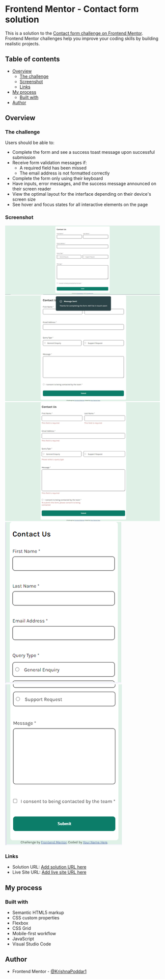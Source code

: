 # Frontend Mentor - Contact form solution

This is a solution to the [Contact form challenge on Frontend Mentor](https://www.frontendmentor.io/challenges/contact-form--G-hYlqKJj). Frontend Mentor challenges help you improve your coding skills by building realistic projects. 

## Table of contents

- [Overview](#overview)
  - [The challenge](#the-challenge)
  - [Screenshot](#screenshot)
  - [Links](#links)
- [My process](#my-process)
  - [Built with](#built-with)
- [Author](#author)

## Overview

### The challenge

Users should be able to:

- Complete the form and see a success toast message upon successful submission
- Receive form validation messages if:
  - A required field has been missed
  - The email address is not formatted correctly
- Complete the form only using their keyboard
- Have inputs, error messages, and the success message announced on their screen reader
- View the optimal layout for the interface depending on their device's screen size
- See hover and focus states for all interactive elements on the page

### Screenshot

![Dektop View](Output/DektopView.PNG)
![Submit View](Output/SubmitView.jpeg)
![Error View](Output/ErrorView.jpeg)
![Mobile View](Output/MobileView.PNG)
![Mobile View1](Output/MobileView1.PNG)

### Links

- Solution URL: [Add solution URL here](https://github.com/KrishnaPoddar1/contact-form-main.git)
- Live Site URL: [Add live site URL here](https://krishnapoddar1.github.io/contact-form-main/)

## My process

### Built with

- Semantic HTML5 markup
- CSS custom properties
- Flexbox
- CSS Grid
- Mobile-first workflow
- JavaScript 
- Visual Studio Code

## Author

- Frontend Mentor - [@KrishnaPoddar1](https://www.frontendmentor.io/profile/KrishnaPoddar1)
